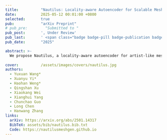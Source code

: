```yaml
---
title:          "Nautilus: Locality-aware Autoencoder for Scalable Mesh Generation"
date:           2025-05-12 00:01:00 +0800
selected:       true
pub:            "arXiv Preprint"
# pub_pre:        "Submitted to "
pub_post:       ', Under Review'
pub_last:       ' <span class="badge badge-pill badge-publication badge-info">Preprint</span>'
pub_date:       "2025"

abstract: >-
  We propose Nautilus, a locality-aware autoencoder for artist-like mesh generation, which leverages the local properties of manifold meshes to achieve structural fidelity and efficient representation.
  
cover:          /assets/images/covers/nautilus.jpg
authors:
  - Yuxuan Wang*
  - Xuanyu Yi*
  - Haohan Weng*
  - Qingshan Xu
  - Xiaokang Wei
  - Xianghui Yang
  - Chunchao Guo
  - Long Chen
  - Hanwang Zhang
links:
  arXiv: https://arxiv.org/abs/2501.14317
  BibTeX: assets/bib/nautilus.bib.txt
  Code: https://nautilusmeshgen.github.io
---
```

